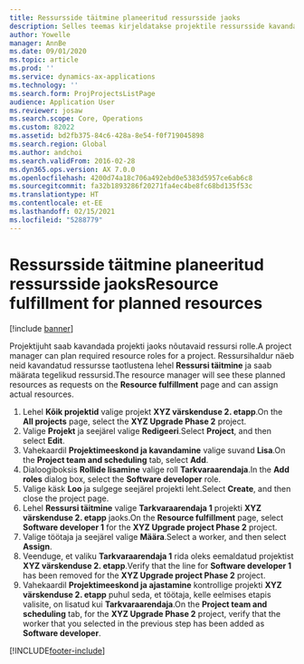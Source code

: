 ```yaml
---
title: Ressursside täitmine planeeritud ressursside jaoks
description: Selles teemas kirjeldatakse projektile ressursside kavandamist.
author: Yowelle
manager: AnnBe
ms.date: 09/01/2020
ms.topic: article
ms.prod: ''
ms.service: dynamics-ax-applications
ms.technology: ''
ms.search.form: ProjProjectsListPage
audience: Application User
ms.reviewer: josaw
ms.search.scope: Core, Operations
ms.custom: 82022
ms.assetid: bd2fb375-84c6-428a-8e54-f0f719045898
ms.search.region: Global
ms.author: andchoi
ms.search.validFrom: 2016-02-28
ms.dyn365.ops.version: AX 7.0.0
ms.openlocfilehash: 4200d74a18c706a492ebd0e5383d5957ce6ab6c8
ms.sourcegitcommit: fa32b1893286f20271fa4ec4be8fc68bd135f53c
ms.translationtype: HT
ms.contentlocale: et-EE
ms.lasthandoff: 02/15/2021
ms.locfileid: "5288779"
---
```

# <a name="resource-fulfillment-for-planned-resources"></a><span data-ttu-id="15e60-103">Ressursside täitmine planeeritud ressursside jaoks</span><span class="sxs-lookup"><span data-stu-id="15e60-103">Resource fulfillment for planned resources</span></span>

[!include [banner](../includes/banner.md)]

<span data-ttu-id="15e60-104">Projektijuht saab kavandada projekti jaoks nõutavaid ressursi rolle.</span><span class="sxs-lookup"><span data-stu-id="15e60-104">A project manager can plan required resource roles for a project.</span></span> <span data-ttu-id="15e60-105">Ressursihaldur näeb neid kavandatud ressursse taotlustena lehel **Ressursi täitmine** ja saab määrata tegelikud ressursid.</span><span class="sxs-lookup"><span data-stu-id="15e60-105">The resource manager will see these planned resources as requests on the **Resource fulfillment** page and can assign actual resources.</span></span>

1. <span data-ttu-id="15e60-106">Lehel **Kõik projektid** valige projekt **XYZ värskenduse 2. etapp**.</span><span class="sxs-lookup"><span data-stu-id="15e60-106">On the **All projects** page, select the **XYZ Upgrade Phase 2** project.</span></span>
2. <span data-ttu-id="15e60-107">Valige **Projekt** ja seejärel valige **Redigeeri**.</span><span class="sxs-lookup"><span data-stu-id="15e60-107">Select **Project**, and then select **Edit**.</span></span>
3. <span data-ttu-id="15e60-108">Vahekaardil **Projektimeeskond ja kavandamine** valige suvand **Lisa**.</span><span class="sxs-lookup"><span data-stu-id="15e60-108">On the **Project team and scheduling** tab, select **Add**.</span></span>
4. <span data-ttu-id="15e60-109">Dialoogiboksis **Rollide lisamine** valige roll **Tarkvaraarendaja**.</span><span class="sxs-lookup"><span data-stu-id="15e60-109">In the **Add roles** dialog box, select the **Software developer** role.</span></span>
5. <span data-ttu-id="15e60-110">Valige käsk **Loo** ja sulgege seejärel projekti leht.</span><span class="sxs-lookup"><span data-stu-id="15e60-110">Select **Create**, and then close the project page.</span></span>
6. <span data-ttu-id="15e60-111">Lehel **Ressursi täitmine** valige **Tarkvaraarendaja 1** projekti **XYZ värskenduse 2. etapp** jaoks.</span><span class="sxs-lookup"><span data-stu-id="15e60-111">On the **Resource fulfillment** page, select **Software developer 1** for the **XYZ Upgrade project Phase 2** project.</span></span>
7. <span data-ttu-id="15e60-112">Valige töötaja ja seejärel valige **Määra**.</span><span class="sxs-lookup"><span data-stu-id="15e60-112">Select a worker, and then select **Assign**.</span></span>
8. <span data-ttu-id="15e60-113">Veenduge, et valiku **Tarkvaraarendaja 1** rida oleks eemaldatud projektist **XYZ värskenduse 2. etapp**.</span><span class="sxs-lookup"><span data-stu-id="15e60-113">Verify that the line for **Software developer 1** has been removed for the **XYZ Upgrade project Phase 2** project.</span></span>
9. <span data-ttu-id="15e60-114">Vahekaardil **Projektimeeskond ja ajastamine** kontrollige projekti **XYZ värskenduse 2. etapp** puhul seda, et töötaja, kelle eelmises etapis valisite, on lisatud kui **Tarkvaraarendaja**.</span><span class="sxs-lookup"><span data-stu-id="15e60-114">On the **Project team and scheduling** tab, for the **XYZ Upgrade Phase 2** project, verify that the worker that you selected in the previous step has been added as **Software developer**.</span></span>


[!INCLUDE[footer-include](../includes/footer-banner.md)]
